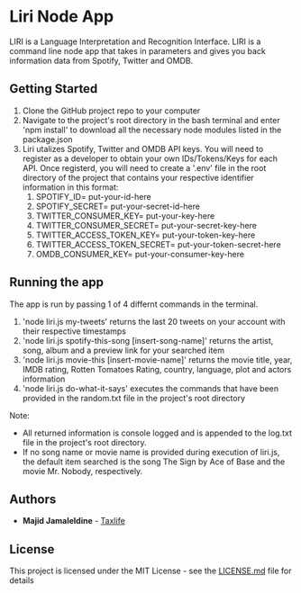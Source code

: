 # Liri Node App

LIRI is a Language Interpretation and Recognition Interface. LIRI is a command line node app that takes in parameters and gives you back information data from Spotify, Twitter and OMDB.

## Getting Started

1. Clone the GitHub project repo to your computer 
2. Navigate to the project's root directory in the bash terminal and enter 'npm install' to download all the necessary node modules listed in the package.json
3. Liri utalizes Spotify, Twitter and OMDB API keys. You will need to register as a developer to obtain your own IDs/Tokens/Keys for each API. Once registerd, you will need to create a '.env' file in the root directory of the project that contains your respective identifier information in this format:
    1. SPOTIFY_ID= put-your-id-here
    2. SPOTIFY_SECRET= put-your-secret-id-here
    3. TWITTER_CONSUMER_KEY= put-your-key-here
    4. TWITTER_CONSUMER_SECRET= put-your-secret-key-here
    5. TWITTER_ACCESS_TOKEN_KEY= put-your-token-key-here
    6. TWITTER_ACCESS_TOKEN_SECRET= put-your-token-secret-here
    7. OMDB_CONSUMER_KEY= put-your-consumer-key-here

## Running the app

The app is run by passing 1 of 4 differnt commands in the terminal.
1. 'node liri.js my-tweets' returns the last 20 tweets on your account with their respective timestamps
2. 'node liri.js spotify-this-song [insert-song-name]' returns the artist, song, album and a preview link for your searched item
3. 'node liri.js movie-this [insert-movie-name]' returns the movie title, year, IMDB rating, Rotten Tomatoes Rating, country, language, plot and actors information
4. 'node liri.js do-what-it-says' executes the commands that have been provided in the random.txt file in the project's root directory

Note:
* All returned information is console logged and is appended to the log.txt file in the project's root directory.
* If no song name or movie name is provided during execution of liri.js, the default item searched is the song The Sign by Ace of Base and the movie Mr. Nobody, respectively.

## Authors

* **Majid Jamaleldine** - [Taxlife](https://github.com/taxlife)

## License

This project is licensed under the MIT License - see the [LICENSE.md](LICENSE.md) file for details